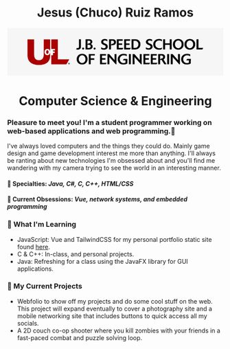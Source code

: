 <h1 align="center">Jesus (Chuco) Ruiz Ramos</h1>

<div style="">
    <p align="center">
        <img src="Images/154-1540703_uofl-jb-speed-school-of-engineering-uofl-school.jpg"/>
    </p>
    <h1 align="center" style>Computer Science & Engineering</h1>
</div>

### Pleasure to meet you! I'm a student programmer working on web-based applications and web programming.👋

I've always loved computers and the things they could do. Mainly game design and game development interest me more than anything. I'll always be ranting about new technologies I'm obsessed about and you'll find me wandering with my camera trying to see the world in an interesting manner.

<h4>🎩 Specialties: <i>Java, C#, C, C++, HTML/CSS</i></h4>
<h4>📖 Current Obsessions: <i>Vue, network systems, and embedded programming</i></h4>

<!--
**lordruzzki/lordruzzki** is a ✨ _special_ ✨ repository because its `README.md` (this file) appears on your GitHub profile.
-->

### 🌱 What I'm Learning
- JavaScript: Vue and TailwindCSS for my personal portfolio static site found [here](https://churuizramos.github.io/myPortfolio-vue). 
- C & C++: In-class, and personal projects.
- Java: Refreshing for a class using the JavaFX library for GUI applications.

### 📏 My Current Projects
- Webfolio to show off my projects and do some cool stuff on the web. This project will expand eventually to cover a photography site and a mobile networking site that includes buttons to quick access all my socials.
- A 2D couch co-op shooter where you kill zombies with your friends in a fast-paced combat and puzzle solving loop.
<!-- - Web-based learning platform centralizing resources for student developers to learn about coding -->
